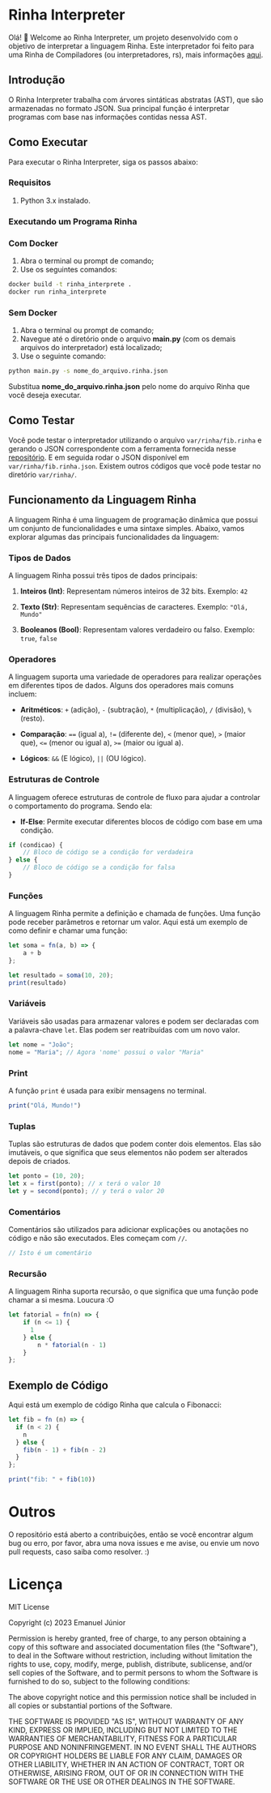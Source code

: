 # Rinha Interpreter

Olá! 👋 Welcome ao Rinha Interpreter, um projeto desenvolvido com o objetivo de interpretar a linguagem Rinha. Este interpretador foi feito para uma Rinha de Compiladores (ou interpretadores, rs), mais informações [aqui](https://github.com/aripiprazole/rinha-de-compiler/).

## Introdução

O Rinha Interpreter trabalha com árvores sintáticas abstratas (AST), que são armazenadas no formato JSON. Sua principal função é interpretar programas com base nas informações contidas nessa AST.

## Como Executar

Para executar o Rinha Interpreter, siga os passos abaixo:

### Requisitos

1. Python 3.x instalado.

### Executando um Programa Rinha

### Com Docker

1. Abra o terminal ou prompt de comando;
2. Use os seguintes comandos:

```bash
docker build -t rinha_interprete .
docker run rinha_interprete
```

### Sem Docker

1. Abra o terminal ou prompt de comando;
2. Navegue até o diretório onde o arquivo **main.py** (com os demais arquivos do interpretador) está localizado;
3. Use o seguinte comando:

```bash
python main.py -s nome_do_arquivo.rinha.json
```

Substitua **nome_do_arquivo.rinha.json** pelo nome do arquivo Rinha que você deseja executar.

## Como Testar

Você pode testar o interpretador utilizando o arquivo `var/rinha/fib.rinha` e gerando o JSON correspondente com a ferramenta fornecida nesse [repositório](https://github.com/aripiprazole/rinha-de-compiler). E em seguida rodar o JSON disponível em `var/rinha/fib.rinha.json`. Existem outros códigos que você pode testar no diretório `var/rinha/`.

## Funcionamento da Linguagem Rinha

A linguagem Rinha é uma linguagem de programação dinâmica que possui um conjunto de funcionalidades e uma sintaxe simples. Abaixo, vamos explorar algumas das principais funcionalidades da linguagem:

### Tipos de Dados

A linguagem Rinha possui três tipos de dados principais:

1. **Inteiros (Int)**: Representam números inteiros de 32 bits.
   Exemplo: `42`

2. **Texto (Str)**: Representam sequências de caracteres.
   Exemplo: `"Olá, Mundo"`

3. **Booleanos (Bool)**: Representam valores verdadeiro ou falso.
   Exemplo: `true`, `false`

### Operadores

A linguagem suporta uma variedade de operadores para realizar operações em diferentes tipos de dados. Alguns dos operadores mais comuns incluem:

- **Aritméticos**: `+` (adição), `-` (subtração), `*` (multiplicação), `/` (divisão), `%` (resto).

- **Comparação**: `==` (igual a), `!=` (diferente de), `<` (menor que), `>` (maior que), `<=` (menor ou igual a), `>=` (maior ou igual a).

- **Lógicos**: `&&` (E lógico), `||` (OU lógico).

### Estruturas de Controle

A linguagem oferece estruturas de controle de fluxo para ajudar a controlar o comportamento do programa. Sendo ela:

- **If-Else**: Permite executar diferentes blocos de código com base em uma condição.

```javascript
if (condicao) {
    // Bloco de código se a condição for verdadeira
} else {
    // Bloco de código se a condição for falsa
}
```

### Funções

A linguagem Rinha permite a definição e chamada de funções. Uma função pode receber parâmetros e retornar um valor. Aqui está um exemplo de como definir e chamar uma função:

```javascript
let soma = fn(a, b) => {
    a + b
};

let resultado = soma(10, 20);
print(resultado)
```

### Variáveis

Variáveis são usadas para armazenar valores e podem ser declaradas com a palavra-chave `let`. Elas podem ser reatribuídas com um novo valor.

```javascript
let nome = "João";
nome = "Maria"; // Agora 'nome' possui o valor "Maria"
```

### Print

A função `print` é usada para exibir mensagens no terminal.

```javascript
print("Olá, Mundo!")
```

### Tuplas

Tuplas são estruturas de dados que podem conter dois elementos. Elas são imutáveis, o que significa que seus elementos não podem ser alterados depois de criados.

```javascript
let ponto = (10, 20);
let x = first(ponto); // x terá o valor 10
let y = second(ponto); // y terá o valor 20
```

### Comentários

Comentários são utilizados para adicionar explicações ou anotações no código e não são executados. Eles começam com `//`.

```javascript
// Isto é um comentário
```

### Recursão

A linguagem Rinha suporta recursão, o que significa que uma função pode chamar a si mesma. Loucura :O

```javascript
let fatorial = fn(n) => {
    if (n <= 1) {
      1
    } else {
        n * fatorial(n - 1)
    }
};
```

## Exemplo de Código

Aqui está um exemplo de código Rinha que calcula o Fibonacci:

```javascript
let fib = fn (n) => {
  if (n < 2) {
    n
  } else {
    fib(n - 1) + fib(n - 2)
  }
};

print("fib: " + fib(10))
```

# Outros

O repositório está aberto a contribuições, então se você encontrar algum bug ou erro, por favor, abra uma nova issues e me avise, ou envie um novo pull requests, caso saiba como resolver. :)

# Licença

MIT License

Copyright (c) 2023 Emanuel Júnior

Permission is hereby granted, free of charge, to any person obtaining a copy
of this software and associated documentation files (the "Software"), to deal
in the Software without restriction, including without limitation the rights
to use, copy, modify, merge, publish, distribute, sublicense, and/or sell
copies of the Software, and to permit persons to whom the Software is
furnished to do so, subject to the following conditions:

The above copyright notice and this permission notice shall be included in all
copies or substantial portions of the Software.

THE SOFTWARE IS PROVIDED "AS IS", WITHOUT WARRANTY OF ANY KIND, EXPRESS OR
IMPLIED, INCLUDING BUT NOT LIMITED TO THE WARRANTIES OF MERCHANTABILITY,
FITNESS FOR A PARTICULAR PURPOSE AND NONINFRINGEMENT. IN NO EVENT SHALL THE
AUTHORS OR COPYRIGHT HOLDERS BE LIABLE FOR ANY CLAIM, DAMAGES OR OTHER
LIABILITY, WHETHER IN AN ACTION OF CONTRACT, TORT OR OTHERWISE, ARISING FROM,
OUT OF OR IN CONNECTION WITH THE SOFTWARE OR THE USE OR OTHER DEALINGS IN THE
SOFTWARE.